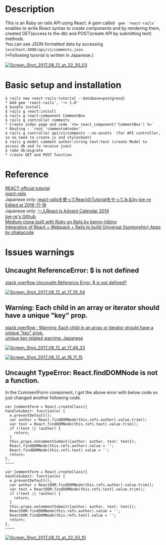 # Description  
  This is an Ruby on rails API using React. A gem called ` gem 'react-rails'` enables to write React syntax to create components and by rendering them, created GET(access to the db) and POST(create API by submitting text) methods.  
  You can see JSON formatted data by accessing `localhost:3000/api/v1/comments.json`.   
  (*Following turorial is written in Japanese.) 　　  
    
  <a href="https://ibb.co/ksodNF"><img src="https://image.ibb.co/hHTOpv/Screen_Shot_2017_08_12_at_22_30_03.png" alt="Screen_Shot_2017_08_12_at_22_30_03" border="0"></a>  

          
   
# Basic setup and installation   
````  
$ rails new react-rails-tutorial --database=postgresql  
* Add gem 'react-rails', '~> 1.0'   
$ bundle install  
$ rails g react:install  
$ rails g react:component CommentBox  
$ rails g controller comments  
* Create index page and code `<%= react_component('CommentBox') %>`    
* Routing : `root 'comments#index'`  
$ rails g controller api/v1/comments --no-assets  (for API controller, so no need to create js and stylesheet)    
$ rails g model comment author:string text:text (create Model to access db and to receive json)  
$ rake db:migrate  
* create GET and POST function  
````  
     
        
            
# Reference   
  [REACT official tutorial](https://facebook.github.io/react/tutorial/tutorial.html)   
  [react-rails](https://facebook.github.io/react/tutorial/tutorial.html)  
  Japanese only: [react-railsを使ってReactのTutorialをやってみるby joe-re Edited at 2016-11-18](http://qiita.com/joe-re/items/96f12dda4a62470d1d7c)     
  Japanese only: [一人React.js Advent Calendar 2014](http://qiita.com/advent-calendar/2014/reactjs)    
  [joe-re's Github](https://github.com/joe-re/react-rails-tutorial)   
  [Medium clone built with Ruby on Rails by kenny-hibino](https://github.com/kenny-hibino/stories)  
  [Integration of React + Webpack + Rails to build Universal (Isomorphic) Apps by shakacode](https://github.com/shakacode/react_on_rails)    
     
         
             
# Issues warnings   
  
  ## Uncaught ReferenceError: $ is not defined    
    
  [stack overflow Uncought Reference Error: $ is not defined?](https://stackoverflow.com/questions/2075337/uncaught-referenceerror-is-not-defined)  

          
  <a href="https://ibb.co/hqbWRa"><img src="https://image.ibb.co/jPwnzv/Screen_Shot_2017_08_12_at_17_35_54.png" alt="Screen_Shot_2017_08_12_at_17_35_54" border="0"></a>  
      
     
       
  ## Warning: Each child in an array or iterator should have a unique "key" prop.   
    
  [stack overflow : Warning: Each child in an array or iterator should have a unique "key" prop.](https://stackoverflow.com/questions/34576332/warning-each-child-in-an-array-or-iterator-should-have-a-unique-key-prop-che)    
  [unique key related warning: Japanese](http://h3poteto.hatenablog.com/entry/2016/01/03/013921)  

        
  <a href="https://ibb.co/cxkEev"><img src="https://image.ibb.co/naSSzv/Screen_Shot_2017_08_12_at_17_49_33.png" alt="Screen_Shot_2017_08_12_at_17_49_33" border="0"></a>  
      
  <a href="https://ibb.co/nEXwRa"><img src="https://image.ibb.co/ickGRa/Screen_Shot_2017_08_12_at_18_11_15.png" alt="Screen_Shot_2017_08_12_at_18_11_15" border="0"></a>     
      
        
          
## Uncaught TypeError: React.findDOMNode is not a function.        
  In the CommentForm component, I got the above error with below code so just changed another following code.      
  ````    
  var CommentForm = React.createClass({  
  handleSubmit: function(e) {  
    e.preventDefault();  
    var author = React.findDOMNode(this.refs.author).value.trim();  
    var text = React.findDOMNode(this.refs.text).value.trim();  
    if (!text || !author) {  
      return;  
    }  
    this.props.onCommentSubmit({author: author, text: text});   
    React.findDOMNode(this.refs.author).value = '';   
    React.findDOMNode(this.refs.text).value = '';   
    return;   
  },   
  ~~~~
  ````      
  ````      
  var CommentForm = React.createClass({   
  handleSubmit: function(e) {   
    e.preventDefault();    
    var author = ReactDOM.findDOMNode(this.refs.author).value.trim();    
    var text = ReactDOM.findDOMNode(this.refs.text).value.trim();    
    if (!text || !author) {    
      return;    
    }    
    this.props.onCommentSubmit({author: author, text: text});    
    ReactDOM.findDOMNode(this.refs.author).value = '';    
    ReactDOM.findDOMNode(this.refs.text).value = '';    
    return;    
  },    
  ~~~~
  ````   
  <a href="https://ibb.co/j58g9v"><img src="https://image.ibb.co/nJ2mba/Screen_Shot_2017_08_12_at_22_50_10.png" alt="Screen_Shot_2017_08_12_at_22_50_10" border="0"></a>  

          
      
          